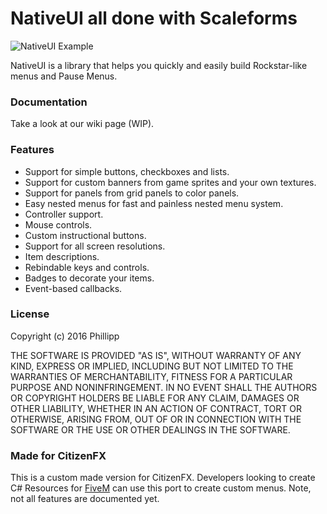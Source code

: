 # NativeUI all done with Scaleforms
![NativeUI Example](https://i.imgur.com/EtR18jZ.png)

NativeUI is a library that helps you quickly and easily build Rockstar-like menus and Pause Menus.

### Documentation
Take a look at our wiki page (WIP).

### Features
* Support for simple buttons, checkboxes and lists.
* Support for custom banners from game sprites and your own textures.
* Support for panels from grid panels to color panels.
* Easy nested menus for fast and painless nested menu system.
* Controller support.
* Mouse controls.
* Custom instructional buttons.
* Support for all screen resolutions.
* Item descriptions.
* Rebindable keys and controls.
* Badges to decorate your items.
* Event-based callbacks.

### License
Copyright (c) 2016 Phillipp

THE SOFTWARE IS PROVIDED "AS IS", WITHOUT WARRANTY OF ANY KIND, EXPRESS OR IMPLIED, INCLUDING BUT NOT LIMITED TO THE WARRANTIES OF MERCHANTABILITY, FITNESS FOR A PARTICULAR PURPOSE AND NONINFRINGEMENT. IN NO EVENT SHALL THE AUTHORS OR COPYRIGHT HOLDERS BE LIABLE FOR ANY CLAIM, DAMAGES OR OTHER LIABILITY, WHETHER IN AN ACTION OF CONTRACT, TORT OR OTHERWISE, ARISING FROM, OUT OF OR IN CONNECTION WITH THE SOFTWARE OR THE USE OR OTHER DEALINGS IN THE SOFTWARE.

### Made for CitizenFX
This is a custom made version for CitizenFX. 
Developers looking to create C# Resources for [FiveM](https://fivem.net/) can use this port to create custom menus.
Note, not all features are documented yet.
